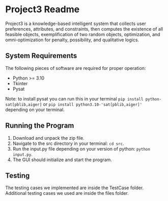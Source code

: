 # Project3 Readme

Project3 is a knowledge-based intelligent system that collects user preferences, attributes, and constraints, then computes the existence of all feasible objects, exemplification of two random objects, optimization, and omni-optimization for penalty, possibility, and qualitative logics.

## System Requirements
The following pieces of software are required for proper operation:
- Python >= 3.10
- Tkinter 
- Pysat

Note: to install pysat you can run this in your terminal `pip install python-sat[pblib,aiger]` or `pip install python3.10-'sat[pblib,aiger]'` depending on your terminal.

## Running the Program
1. Download and unpack the zip file.
2. Navigate to the src directory in your terminal: `cd src`.
3. Run the input.py file depending on your version of python: `python input.py`.
4. The GUI should initialize and start the program.

## Testing
The testing cases we implemented are inside the TestCase folder. Additional testing cases we used are inside the files folder.